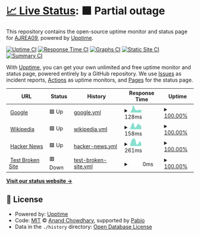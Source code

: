 # [📈 Live Status](https://AJREA09.github.io/Monitor2): <!--live status--> **🟧 Partial outage**

This repository contains the open-source uptime monitor and status page for [AJREA09](https://AJREA09.github.io/Monitor2), powered by [Upptime](https://github.com/upptime/upptime).

[![Uptime CI](https://github.com/AJREA09/Monitor2/workflows/Uptime%20CI/badge.svg)](https://github.com/AJREA09/Monitor2/actions?query=workflow%3A%22Uptime+CI%22)
[![Response Time CI](https://github.com/AJREA09/Monitor2/workflows/Response%20Time%20CI/badge.svg)](https://github.com/AJREA09/Monitor2/actions?query=workflow%3A%22Response+Time+CI%22)
[![Graphs CI](https://github.com/AJREA09/Monitor2/workflows/Graphs%20CI/badge.svg)](https://github.com/AJREA09/Monitor2/actions?query=workflow%3A%22Graphs+CI%22)
[![Static Site CI](https://github.com/AJREA09/Monitor2/workflows/Static%20Site%20CI/badge.svg)](https://github.com/AJREA09/Monitor2/actions?query=workflow%3A%22Static+Site+CI%22)
[![Summary CI](https://github.com/AJREA09/Monitor2/workflows/Summary%20CI/badge.svg)](https://github.com/AJREA09/Monitor2/actions?query=workflow%3A%22Summary+CI%22)

With [Upptime](https://upptime.js.org), you can get your own unlimited and free uptime monitor and status page, powered entirely by a GitHub repository. We use [Issues](https://github.com/AJREA09/Monitor2/issues) as incident reports, [Actions](https://github.com/AJREA09/Monitor2/actions) as uptime monitors, and [Pages](https://AJREA09.github.io/Monitor2) for the status page.

<!--start: status pages-->
<!-- This summary is generated by Upptime (https://github.com/upptime/upptime) -->
<!-- Do not edit this manually, your changes will be overwritten -->
<!-- prettier-ignore -->
| URL | Status | History | Response Time | Uptime |
| --- | ------ | ------- | ------------- | ------ |
| <img alt="" src="https://icons.duckduckgo.com/ip3/www.google.com.ico" height="13"> [Google](https://www.google.com) | 🟩 Up | [google.yml](https://github.com/AJREA09/Monitor2/commits/HEAD/history/google.yml) | <details><summary><img alt="Response time graph" src="./graphs/google/response-time-week.png" height="20"> 128ms</summary><br><a href="https://AJREA09.github.io/Monitor2/history/google"><img alt="Response time 114" src="https://img.shields.io/endpoint?url=https%3A%2F%2Fraw.githubusercontent.com%2FAJREA09%2FMonitor2%2FHEAD%2Fapi%2Fgoogle%2Fresponse-time.json"></a><br><a href="https://AJREA09.github.io/Monitor2/history/google"><img alt="24-hour response time 94" src="https://img.shields.io/endpoint?url=https%3A%2F%2Fraw.githubusercontent.com%2FAJREA09%2FMonitor2%2FHEAD%2Fapi%2Fgoogle%2Fresponse-time-day.json"></a><br><a href="https://AJREA09.github.io/Monitor2/history/google"><img alt="7-day response time 128" src="https://img.shields.io/endpoint?url=https%3A%2F%2Fraw.githubusercontent.com%2FAJREA09%2FMonitor2%2FHEAD%2Fapi%2Fgoogle%2Fresponse-time-week.json"></a><br><a href="https://AJREA09.github.io/Monitor2/history/google"><img alt="30-day response time 120" src="https://img.shields.io/endpoint?url=https%3A%2F%2Fraw.githubusercontent.com%2FAJREA09%2FMonitor2%2FHEAD%2Fapi%2Fgoogle%2Fresponse-time-month.json"></a><br><a href="https://AJREA09.github.io/Monitor2/history/google"><img alt="1-year response time 114" src="https://img.shields.io/endpoint?url=https%3A%2F%2Fraw.githubusercontent.com%2FAJREA09%2FMonitor2%2FHEAD%2Fapi%2Fgoogle%2Fresponse-time-year.json"></a></details> | <details><summary><a href="https://AJREA09.github.io/Monitor2/history/google">100.00%</a></summary><a href="https://AJREA09.github.io/Monitor2/history/google"><img alt="All-time uptime 100.00%" src="https://img.shields.io/endpoint?url=https%3A%2F%2Fraw.githubusercontent.com%2FAJREA09%2FMonitor2%2FHEAD%2Fapi%2Fgoogle%2Fuptime.json"></a><br><a href="https://AJREA09.github.io/Monitor2/history/google"><img alt="24-hour uptime 100.00%" src="https://img.shields.io/endpoint?url=https%3A%2F%2Fraw.githubusercontent.com%2FAJREA09%2FMonitor2%2FHEAD%2Fapi%2Fgoogle%2Fuptime-day.json"></a><br><a href="https://AJREA09.github.io/Monitor2/history/google"><img alt="7-day uptime 100.00%" src="https://img.shields.io/endpoint?url=https%3A%2F%2Fraw.githubusercontent.com%2FAJREA09%2FMonitor2%2FHEAD%2Fapi%2Fgoogle%2Fuptime-week.json"></a><br><a href="https://AJREA09.github.io/Monitor2/history/google"><img alt="30-day uptime 100.00%" src="https://img.shields.io/endpoint?url=https%3A%2F%2Fraw.githubusercontent.com%2FAJREA09%2FMonitor2%2FHEAD%2Fapi%2Fgoogle%2Fuptime-month.json"></a><br><a href="https://AJREA09.github.io/Monitor2/history/google"><img alt="1-year uptime 100.00%" src="https://img.shields.io/endpoint?url=https%3A%2F%2Fraw.githubusercontent.com%2FAJREA09%2FMonitor2%2FHEAD%2Fapi%2Fgoogle%2Fuptime-year.json"></a></details>
| <img alt="" src="https://icons.duckduckgo.com/ip3/en.wikipedia.org.ico" height="13"> [Wikipedia](https://en.wikipedia.org) | 🟩 Up | [wikipedia.yml](https://github.com/AJREA09/Monitor2/commits/HEAD/history/wikipedia.yml) | <details><summary><img alt="Response time graph" src="./graphs/wikipedia/response-time-week.png" height="20"> 158ms</summary><br><a href="https://AJREA09.github.io/Monitor2/history/wikipedia"><img alt="Response time 160" src="https://img.shields.io/endpoint?url=https%3A%2F%2Fraw.githubusercontent.com%2FAJREA09%2FMonitor2%2FHEAD%2Fapi%2Fwikipedia%2Fresponse-time.json"></a><br><a href="https://AJREA09.github.io/Monitor2/history/wikipedia"><img alt="24-hour response time 114" src="https://img.shields.io/endpoint?url=https%3A%2F%2Fraw.githubusercontent.com%2FAJREA09%2FMonitor2%2FHEAD%2Fapi%2Fwikipedia%2Fresponse-time-day.json"></a><br><a href="https://AJREA09.github.io/Monitor2/history/wikipedia"><img alt="7-day response time 158" src="https://img.shields.io/endpoint?url=https%3A%2F%2Fraw.githubusercontent.com%2FAJREA09%2FMonitor2%2FHEAD%2Fapi%2Fwikipedia%2Fresponse-time-week.json"></a><br><a href="https://AJREA09.github.io/Monitor2/history/wikipedia"><img alt="30-day response time 133" src="https://img.shields.io/endpoint?url=https%3A%2F%2Fraw.githubusercontent.com%2FAJREA09%2FMonitor2%2FHEAD%2Fapi%2Fwikipedia%2Fresponse-time-month.json"></a><br><a href="https://AJREA09.github.io/Monitor2/history/wikipedia"><img alt="1-year response time 160" src="https://img.shields.io/endpoint?url=https%3A%2F%2Fraw.githubusercontent.com%2FAJREA09%2FMonitor2%2FHEAD%2Fapi%2Fwikipedia%2Fresponse-time-year.json"></a></details> | <details><summary><a href="https://AJREA09.github.io/Monitor2/history/wikipedia">100.00%</a></summary><a href="https://AJREA09.github.io/Monitor2/history/wikipedia"><img alt="All-time uptime 100.00%" src="https://img.shields.io/endpoint?url=https%3A%2F%2Fraw.githubusercontent.com%2FAJREA09%2FMonitor2%2FHEAD%2Fapi%2Fwikipedia%2Fuptime.json"></a><br><a href="https://AJREA09.github.io/Monitor2/history/wikipedia"><img alt="24-hour uptime 100.00%" src="https://img.shields.io/endpoint?url=https%3A%2F%2Fraw.githubusercontent.com%2FAJREA09%2FMonitor2%2FHEAD%2Fapi%2Fwikipedia%2Fuptime-day.json"></a><br><a href="https://AJREA09.github.io/Monitor2/history/wikipedia"><img alt="7-day uptime 100.00%" src="https://img.shields.io/endpoint?url=https%3A%2F%2Fraw.githubusercontent.com%2FAJREA09%2FMonitor2%2FHEAD%2Fapi%2Fwikipedia%2Fuptime-week.json"></a><br><a href="https://AJREA09.github.io/Monitor2/history/wikipedia"><img alt="30-day uptime 100.00%" src="https://img.shields.io/endpoint?url=https%3A%2F%2Fraw.githubusercontent.com%2FAJREA09%2FMonitor2%2FHEAD%2Fapi%2Fwikipedia%2Fuptime-month.json"></a><br><a href="https://AJREA09.github.io/Monitor2/history/wikipedia"><img alt="1-year uptime 100.00%" src="https://img.shields.io/endpoint?url=https%3A%2F%2Fraw.githubusercontent.com%2FAJREA09%2FMonitor2%2FHEAD%2Fapi%2Fwikipedia%2Fuptime-year.json"></a></details>
| <img alt="" src="https://icons.duckduckgo.com/ip3/news.ycombinator.com.ico" height="13"> [Hacker News](https://news.ycombinator.com) | 🟩 Up | [hacker-news.yml](https://github.com/AJREA09/Monitor2/commits/HEAD/history/hacker-news.yml) | <details><summary><img alt="Response time graph" src="./graphs/hacker-news/response-time-week.png" height="20"> 261ms</summary><br><a href="https://AJREA09.github.io/Monitor2/history/hacker-news"><img alt="Response time 285" src="https://img.shields.io/endpoint?url=https%3A%2F%2Fraw.githubusercontent.com%2FAJREA09%2FMonitor2%2FHEAD%2Fapi%2Fhacker-news%2Fresponse-time.json"></a><br><a href="https://AJREA09.github.io/Monitor2/history/hacker-news"><img alt="24-hour response time 145" src="https://img.shields.io/endpoint?url=https%3A%2F%2Fraw.githubusercontent.com%2FAJREA09%2FMonitor2%2FHEAD%2Fapi%2Fhacker-news%2Fresponse-time-day.json"></a><br><a href="https://AJREA09.github.io/Monitor2/history/hacker-news"><img alt="7-day response time 261" src="https://img.shields.io/endpoint?url=https%3A%2F%2Fraw.githubusercontent.com%2FAJREA09%2FMonitor2%2FHEAD%2Fapi%2Fhacker-news%2Fresponse-time-week.json"></a><br><a href="https://AJREA09.github.io/Monitor2/history/hacker-news"><img alt="30-day response time 299" src="https://img.shields.io/endpoint?url=https%3A%2F%2Fraw.githubusercontent.com%2FAJREA09%2FMonitor2%2FHEAD%2Fapi%2Fhacker-news%2Fresponse-time-month.json"></a><br><a href="https://AJREA09.github.io/Monitor2/history/hacker-news"><img alt="1-year response time 285" src="https://img.shields.io/endpoint?url=https%3A%2F%2Fraw.githubusercontent.com%2FAJREA09%2FMonitor2%2FHEAD%2Fapi%2Fhacker-news%2Fresponse-time-year.json"></a></details> | <details><summary><a href="https://AJREA09.github.io/Monitor2/history/hacker-news">100.00%</a></summary><a href="https://AJREA09.github.io/Monitor2/history/hacker-news"><img alt="All-time uptime 100.00%" src="https://img.shields.io/endpoint?url=https%3A%2F%2Fraw.githubusercontent.com%2FAJREA09%2FMonitor2%2FHEAD%2Fapi%2Fhacker-news%2Fuptime.json"></a><br><a href="https://AJREA09.github.io/Monitor2/history/hacker-news"><img alt="24-hour uptime 100.00%" src="https://img.shields.io/endpoint?url=https%3A%2F%2Fraw.githubusercontent.com%2FAJREA09%2FMonitor2%2FHEAD%2Fapi%2Fhacker-news%2Fuptime-day.json"></a><br><a href="https://AJREA09.github.io/Monitor2/history/hacker-news"><img alt="7-day uptime 100.00%" src="https://img.shields.io/endpoint?url=https%3A%2F%2Fraw.githubusercontent.com%2FAJREA09%2FMonitor2%2FHEAD%2Fapi%2Fhacker-news%2Fuptime-week.json"></a><br><a href="https://AJREA09.github.io/Monitor2/history/hacker-news"><img alt="30-day uptime 100.00%" src="https://img.shields.io/endpoint?url=https%3A%2F%2Fraw.githubusercontent.com%2FAJREA09%2FMonitor2%2FHEAD%2Fapi%2Fhacker-news%2Fuptime-month.json"></a><br><a href="https://AJREA09.github.io/Monitor2/history/hacker-news"><img alt="1-year uptime 100.00%" src="https://img.shields.io/endpoint?url=https%3A%2F%2Fraw.githubusercontent.com%2FAJREA09%2FMonitor2%2FHEAD%2Fapi%2Fhacker-news%2Fuptime-year.json"></a></details>
| <img alt="" src="https://icons.duckduckgo.com/ip3/pruebasitioroto.koj.co.ico" height="13"> [Test Broken Site](https://pruebasitioroto.koj.co) | 🟥 Down | [test-broken-site.yml](https://github.com/AJREA09/Monitor2/commits/HEAD/history/test-broken-site.yml) | <details><summary><img alt="Response time graph" src="./graphs/test-broken-site/response-time-week.png" height="20"> 0ms</summary><br><a href="https://AJREA09.github.io/Monitor2/history/test-broken-site"><img alt="Response time 0" src="https://img.shields.io/endpoint?url=https%3A%2F%2Fraw.githubusercontent.com%2FAJREA09%2FMonitor2%2FHEAD%2Fapi%2Ftest-broken-site%2Fresponse-time.json"></a><br><a href="https://AJREA09.github.io/Monitor2/history/test-broken-site"><img alt="24-hour response time 0" src="https://img.shields.io/endpoint?url=https%3A%2F%2Fraw.githubusercontent.com%2FAJREA09%2FMonitor2%2FHEAD%2Fapi%2Ftest-broken-site%2Fresponse-time-day.json"></a><br><a href="https://AJREA09.github.io/Monitor2/history/test-broken-site"><img alt="7-day response time 0" src="https://img.shields.io/endpoint?url=https%3A%2F%2Fraw.githubusercontent.com%2FAJREA09%2FMonitor2%2FHEAD%2Fapi%2Ftest-broken-site%2Fresponse-time-week.json"></a><br><a href="https://AJREA09.github.io/Monitor2/history/test-broken-site"><img alt="30-day response time 0" src="https://img.shields.io/endpoint?url=https%3A%2F%2Fraw.githubusercontent.com%2FAJREA09%2FMonitor2%2FHEAD%2Fapi%2Ftest-broken-site%2Fresponse-time-month.json"></a><br><a href="https://AJREA09.github.io/Monitor2/history/test-broken-site"><img alt="1-year response time 0" src="https://img.shields.io/endpoint?url=https%3A%2F%2Fraw.githubusercontent.com%2FAJREA09%2FMonitor2%2FHEAD%2Fapi%2Ftest-broken-site%2Fresponse-time-year.json"></a></details> | <details><summary><a href="https://AJREA09.github.io/Monitor2/history/test-broken-site">100.00%</a></summary><a href="https://AJREA09.github.io/Monitor2/history/test-broken-site"><img alt="All-time uptime 100.00%" src="https://img.shields.io/endpoint?url=https%3A%2F%2Fraw.githubusercontent.com%2FAJREA09%2FMonitor2%2FHEAD%2Fapi%2Ftest-broken-site%2Fuptime.json"></a><br><a href="https://AJREA09.github.io/Monitor2/history/test-broken-site"><img alt="24-hour uptime 100.00%" src="https://img.shields.io/endpoint?url=https%3A%2F%2Fraw.githubusercontent.com%2FAJREA09%2FMonitor2%2FHEAD%2Fapi%2Ftest-broken-site%2Fuptime-day.json"></a><br><a href="https://AJREA09.github.io/Monitor2/history/test-broken-site"><img alt="7-day uptime 100.00%" src="https://img.shields.io/endpoint?url=https%3A%2F%2Fraw.githubusercontent.com%2FAJREA09%2FMonitor2%2FHEAD%2Fapi%2Ftest-broken-site%2Fuptime-week.json"></a><br><a href="https://AJREA09.github.io/Monitor2/history/test-broken-site"><img alt="30-day uptime 100.00%" src="https://img.shields.io/endpoint?url=https%3A%2F%2Fraw.githubusercontent.com%2FAJREA09%2FMonitor2%2FHEAD%2Fapi%2Ftest-broken-site%2Fuptime-month.json"></a><br><a href="https://AJREA09.github.io/Monitor2/history/test-broken-site"><img alt="1-year uptime 100.00%" src="https://img.shields.io/endpoint?url=https%3A%2F%2Fraw.githubusercontent.com%2FAJREA09%2FMonitor2%2FHEAD%2Fapi%2Ftest-broken-site%2Fuptime-year.json"></a></details>

<!--end: status pages-->

[**Visit our status website →**](https://AJREA09.github.io/Monitor2)

## 📄 License

- Powered by: [Upptime](https://github.com/upptime/upptime)
- Code: [MIT](./LICENSE) © [Anand Chowdhary](https://anandchowdhary.com), supported by [Pabio](https://pabio.com)
- Data in the `./history` directory: [Open Database License](https://opendatacommons.org/licenses/odbl/1-0/)

